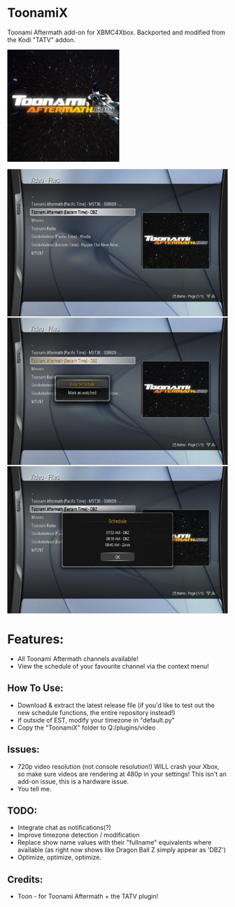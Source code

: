 # ToonamiX
Toonami Aftermath add-on for XBMC4Xbox. Backported and modified from the Kodi "TATV" addon.

![](icon.png)

![1](screenshots/1.png)
![1](screenshots/2.png)
![1](screenshots/3.png)


# Features:
- All Toonami Aftermath channels available!
- View the schedule of your favourite channel via the context menu!

## How To Use:
- Download & extract the latest release file (if you'd like to test out the new schedule functions, the entire repository instead!)
- If outside of EST, modify your timezone in "default.py"
- Copy the "ToonamiX" folder to Q:/plugins/video

## Issues:
- 720p video resolution (not console resolution!) WILL crash your Xbox, so make sure videos are rendering at 480p in your settings! This isn't an add-on issue, this is a hardware issue.
- You tell me.

## TODO:
- Integrate chat as notifications(?)
- Improve timezone detection / modification
- Replace show name values with their "fullname" equivalents where available (as right now shows like Dragon Ball Z simply appear as 'DBZ')
- Optimize, optimize, optimize.

## Credits:
- Toon - for Toonami Aftermath + the TATV plugin!
